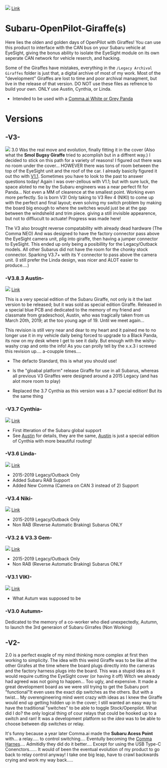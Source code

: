 [![](https://i.imgur.com/jdrFQRQ.jpg[/img])](#)
[Link](https://i.imgur.com/jdrFQRQ.jpg)

# Subaru-OpenPilot-Giraffe(s)
Here lies the olden and golden days of OpenPilot with Giraffes! You can use this product to interface with the CAN bus on your Subaru vehicle at EyeSight, giving the bonus ability to isolate the EyeSight module on its own seperate CAN network for vehicle reserch, and hacking.

Some of the Giraffes have mistakes, everything in the `/Legacy Archival Giraffes` folder is just that, a digital archive of most of my work. Most of the "development" Giraffes are lost to time and poor archival managment, but live in the release of that version. DO NOT use these files as refrence to build your own. ONLY use Austin, Cynthia, or Linda.

- Intended to be used with a [Comma.ai White or Grey Panda](https://comma.ai/shop/products/panda)


# Versions 
## -V3-
[![](https://i.imgur.com/jdrFQQ.jpg[/img])](#)
3.0 Was the real move and evolution, finally fitting it in the cover (Also what the **Smol Bugsy Giraffe** tried to acomplish but in a diffrent way.) I decided to stick on this path for a variety of reasons! I figured out there was no room under the cover... HOWEVER there was tons of room between the top of the EyeSight unit and the roof of the car. I already basiclly figured it out tho with [V1.1](#). Sometimes you have to look to the past to answer questions today! Again I was over-zellous with V1.1; but with sure luck, the space aloted to me by the Subaru engineers was a near perfect fit for Panda... Not even a MM of clearence at the smallest point. Working even more perfectly. So is born V3! Only taking to V3 Rev 4 (NIKI) to come up with the perfect and final layout; even solving my switch problem by making the board big enough to where the switches would just be at the gap between the windsheild and trim piece. giving a still invisible appearence, but not to diffiucult to actuate! Progress was made here! 

The V3 also brought reverse compatability with already dead hardware (The Comma NEO) And was designed to have the factory connector pass above the EyeSight camera unit, plig into giraffe, then having a jumper connector to EyeSight. This ended up only being a posibillity for the Legacy/Outback models. All other Subarus did not have the room for the chonky stock connector. Sparking V3.7+ with its Y connector to pass above the camera unit. (I still prefer the Linda design, was nicer and ALOT easier to produce....)

### -V3.8.3 Austin-
[![](https://i.imgur.com/EIHL5lK.png[/img])](#)
[Link](https://i.imgur.com/EIHL5lK.png)

This is a very special edition of the Subaru Giraffe, not only is it the last version to be released; but it was sold as special edition Giraffe. Released in a special blue PCB and dedicated to the memory of my friend and classmate from gradeschool, Austin, who was tragically taken from us March 20th, 2019; at the too young age of 19. Until we meet again...

This revision is still very near and dear to my heart and it pained me to no longer use it in my vehicle daily being forced to upgrade to a Black Panda, its now on my desk where I get to see it daily. But enough with the wishy-washy crap and onto the info! As you can prolly tell by the x.x.3 i screwed this revision up.... a-coupple times....

- The defacto Standard, this is what you should use!

- Is the "gloabal platform" release Giraffe for use in all Subarus, whereas all previous V3 Giraffes were designed around a 2015 Legacy (and has alot more room to play)

- Replaced the 3.7 Cynthia as this version was a 3.7 special edition! But its the same thing

### -V3.7 Cynthia-
[![](https://i.imgur.com/jdrFQRQ.jpg[/img])](#)
[Link](https://i.imgur.com/jdrFQRQ.jpg)
- First itteration of the Subaru global support
- See [Austin](#V3.8.3-Austin) for details, they are the same, [Austin](#V3.8.3-Austin) is just a special edition of Cynthia with more beautiful routing!

### -V3.6 Linda-
[![](https://i.imgur.com/avl2vnH.jpg?1[/img])](#)
[Link](https://i.imgur.com/avl2vnH.jpg?1)
- 2015-2019 Legacy/Outback Only
- Added Subaru RAB Support
- Added New Comma (Camera on CAN 3 instead of 2) Support

### -V3.4 Niki-
[![](https://i.imgur.com/YfTnDF9.jpg?1[/img])](#)
[Link](https://i.imgur.com/YfTnDF9.jpg?1)
- 2015-2019 Legacy/Outback Only
- Non RAB (Reverse Automatic Braking) Subarus ONLY

### -V3.2 & V3.3 Gem-
[![](https://i.imgur.com/aBRCGPh.jpg?1[/img])](#)
[Link](https://i.imgur.com/aBRCGPh.jpg?1)
- 2015-2019 Legacy/Outback Only
- Non RAB (Reverse Automatic Braking) Subarus ONLY

### -V3.1 VIKI-
[![](https://i.imgur.com/aBRCGPh.jpg?1[/img])](#)
[Link](https://i.imgur.com/aBRCGPh.jpg?1)
- What Autum was supposed to be

### -V3.0 Autumn-
Dedicated to the memory of a co-worker who died unexpectedly, Autumn, to launch the 3rd generaion of Subaru Girrafes (Non Working)

## -V2-
2.0 is a perfect exaple of my mind thinking more complex at first then working to simplicity. The idea with this weird Giraffe was to be like all the other Girafes at the time where the board plugs directly into the cameras and the factory harness plugs into the board. This was a stupid idea as it would require cutting the EyeSight cover (or having it off) Witch we already had agreed was not going to happen... Too ugly, and expensive. It made a great development board as we were stil trying to get the Subaru port "functional"It even uses the exact dip switches as the others. But with a twist... My overengineering mind went crazy with ideas as I knew the Giraffe would end up getting hidden up in the cover; I still wanted an easy way to have the traditional "switches" to be able to toggle Stock/Openpilot. What did I do? the only logical thing of cour relays that could be hooked up to a switch and ran! It was a development platform so the *idea* was to be able to choose between dip switches or relay.

It's funny because a year later Comma.ai made the **Subaru Acess Point** with... a relay..... to control switching.... Eventully becoming the [Comma Harnes](https://comma.ai/shop/products/comma-car-harness)....  Admitidly they did do it better.... Except for using the USB Type-C Conenctors...... It would of been the eventual evolution of my product to go back to relay control anyway! I take one big leap, have to crawl backwards crying and work my way back.....  
